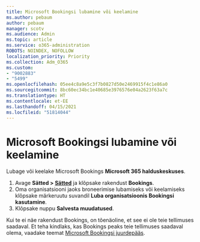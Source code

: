 ```yaml
---
title: Microsoft Bookingsi lubamine või keelamine
ms.author: pebaum
author: pebaum
manager: scotv
ms.audience: Admin
ms.topic: article
ms.service: o365-administration
ROBOTS: NOINDEX, NOFOLLOW
localization_priority: Priority
ms.collection: Adm_O365
ms.custom:
- "9002883"
- "5499"
ms.openlocfilehash: 05ee4c8a9e5c3f7b0827d50e2469915f4c1e86a0
ms.sourcegitcommit: 8bc60ec34bc1e40685e3976576e04a2623f63a7c
ms.translationtype: HT
ms.contentlocale: et-EE
ms.lasthandoff: 04/15/2021
ms.locfileid: "51814044"
---
```

# <a name="enable-or-disable-microsoft-bookings"></a>Microsoft Bookingsi lubamine või keelamine

Lubage või keelake Microsoft Bookings **Microsoft 365 halduskeskuses**.

1. Avage **Sätted > [Sätted](https://admin.microsoft.com/Adminportal/Home?source=applauncher#/Settings/Services)** ja klõpsake rakendust **Bookings**.
2. Oma organisatsiooni jaoks broneerimise lubamiseks või keelamiseks klõpsake märkeruutu suvandil **Luba organisatsioonis Bookingsi kasutamine**.
3. Klõpsake nuppu **Salvesta muudatused**.

Kui te ei näe rakendust Bookings, on tõenäoline, et see ei ole teie tellimuses saadaval. Et teha kindlaks, kas Bookings peaks teie tellimuses saadaval olema, vaadake teemat [Microsoft Bookingsi juurdepääs](https://support.microsoft.com/et-EE/office/get-access-to-microsoft-bookings-5382dc07-aaa5-45c9-8767-502333b214ce).
